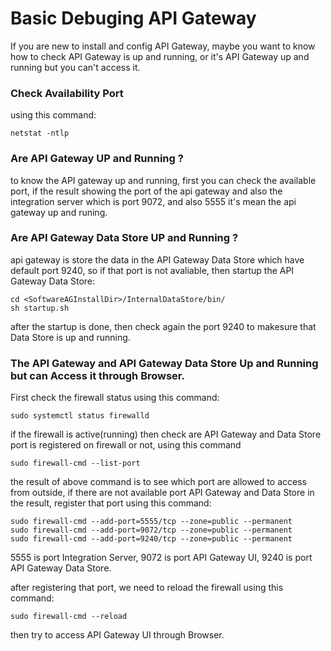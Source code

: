 # Basic Debuging API Gateway
If you are new to install and config API Gateway, maybe you want to know how to check API Gateway is up and running, or it's API Gateway up and running but you can't access it.


### Check Availability Port 
using this command:
```
netstat -ntlp
```


### Are API Gateway UP and Running ?
to know the API gateway up and running, first you can check the available port,
if the result showing the port of the api gateway and also the integration server which is port 9072, and also 5555 it's mean the api gateway up and runing. 


### Are API Gateway Data Store UP and Running ?
api gateway is store the data in the API Gateway Data Store which have default port 9240, so if that port is not avaliable, then startup the API Gateway Data Store:
```
cd <SoftwareAGInstallDir>/InternalDataStore/bin/
sh startup.sh 
```
after the startup is done, then check again the port 9240 to makesure that Data Store is up and running.

### The API Gateway and API Gateway Data Store Up and Running but can Access it through Browser.
First check the firewall status using this command:
```
sudo systemctl status firewalld
```
if the firewall is active(running) then check are API Gateway and Data Store port is registered on firewall or not, using this command
```
sudo firewall-cmd --list-port
```
the result of above command is to see which port are allowed to access from outside, if there are not available port API Gateway and Data Store in the result, register that port using this command:
```
sudo firewall-cmd --add-port=5555/tcp --zone=public --permanent
sudo firewall-cmd --add-port=9072/tcp --zone=public --permanent
sudo firewall-cmd --add-port=9240/tcp --zone=public --permanent
```
5555 is port Integration Server,
9072 is port API Gateway UI,
9240 is port API Gateway Data Store. <br>

after registering that port, we need to reload the firewall using this command:
```
sudo firewall-cmd --reload
```

then try to access API Gateway UI through Browser.